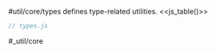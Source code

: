 #util/core/types defines type-related utilities.
<<js_table()>>

```js_removed:types.js
// types.js
```

#_util/core